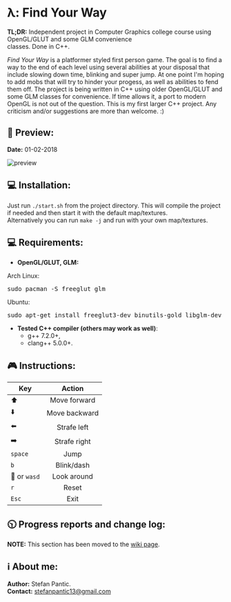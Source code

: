 # &#955;: Find Your Way

**TL;DR:** Independent project in Computer Graphics college course using OpenGL/GLUT and some GLM convenience   
classes. Done in C++.  

*Find Your Way* is a platformer styled first person game. The goal is to find a way to the end of each level using several abilities at your disposal that include slowing down time, blinking and super jump. At one point I'm hoping to add mobs that will try to hinder your progess, as well as abilities to fend them off. The project is being written in C++ using older OpenGL/GLUT and some GLM classes for convenience. If time allows it, a port to modern OpenGL is not out of the question. This is my first larger C++ project. Any criticism and/or suggestions are more than welcome. :)  

## :movie_camera: Preview:
**Date:** 01-02-2018  

![preview](https://github.com/stefanpantic/find-your-way/blob/master/sample/01-02-2018.gif) 

## :computer: Installation:
Just run <code>./start.sh</code> from the project directory. This will compile the project if needed and then start it with the default map/textures.   
Alternatively you can run <code>make -j</code> and run with your own map/textures.   
## :computer: Requirements:
 * **OpenGL/GLUT, GLM:**  

Arch Linux:
<pre>sudo pacman -S freeglut glm</pre>
Ubuntu:
<pre>sudo apt-get install freeglut3-dev binutils-gold libglm-dev</pre>

* **Tested C++ compiler (others may work as well)**:   
    * g++ 7.2.0+,
    * clang++ 5.0.0+.
 
 
## :video_game: Instructions:
| Key | Action |
|-----|:------:|
| :arrow_up: | Move forward |
| :arrow_down: | Move backward |
| :arrow_left: | Strafe left |
| :arrow_right: | Strafe right |
| `space` | Jump |
| `b` | Blink/dash |
| :mouse2: or `wasd` | Look around |
| `r` | Reset |
| `Esc` | Exit |


## :clock1030: Progress reports and change log:
**NOTE:** This section has been moved to the [wiki page](https://github.com/MATF-RG17/RG061-find-your-way/wiki/Progress-reports-and-change-log).


## :information_source: About me:
**Author:** Stefan Pantic.  
**Contact:** stefanpantic13@gmail.com   
